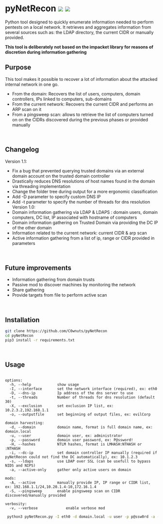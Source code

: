 # pyNetRecon <img src="https://img.shields.io/badge/Python-3.7+-informational"> <a href="https://twitter.com/intent/follow?screen_name=kevin_racca" title="Follow"><img src="https://img.shields.io/twitter/follow/kevin_racca?label=kevin_racca&style=social"></a>
Python tool designed to quickly enumerate information needed to perform pentests on a local network. It retrieves and aggregates information from several sources such as: the LDAP directory, the current CIDR or manually provided.

**This tool is deliberately not based on the impacket library for reasons of discretion during information gathering**
<br />

## Purpose
This tool makes it possible to recover a lot of information about the attacked internal network in one go.
- From the domain: Recovers the list of users, computers, domain controllers, IPs linked to computers, sub-domains
- From the current network: Recovers the current CIDR and performs an ARP scan on it
- From a pingsweep scan: allows to retrieve the list of computers turned on on the CIDRs discovered during the previous phases or provided manually

<br />

## Changelog
Version 1.1:<br/>
- Fix a bug that prevented querying trusted domains via an external domain account on the trusted domain controller
- Drastically reduces DNS resolutions of host names found in the domain via threading implementation
- Change the folder tree during output for a more ergonomic classification
- Add -D parameter to specify custom DNS IP
- Add -t parameter to specify the number of threads for dns resolution
Version 1.0:<br/>
- Domain information gathering via LDAP & LDAPS : domain users, domain computers, DC list, IP associated with hostname of computers
- Domain information gathering on Trusted Domain via providing the DC IP of the other domain
- Information related to the current network: current CIDR & arp scan
- Active information gathering from a list of ip, range or CIDR provided in parameters

<br />

## Future improvements
- Information gathering from domain trusts
- Passive mod to discover machines by monitoring the network
- Share gathering
- Provide targets from file to perform active scan

<br />

## Installation

```bash
git clone https://github.com/C0wnuts/pyNetRecon
cd pyNetRecon
pip3 install -r requirements.txt
```

<br />

## Usage

```

options:
  -h, --help            show usage
  -I, --interface       set the network interface (required), ex: eth0
  -D, --dns-ip          Ip address of the dns server to use
  -t, --threads         Number of threads for dns resolution (default 30)
  -X, --exclusion       set exclusion IP list, ex: 10.2.3.2,192.168.1.1
  -o, --outputfile      set beginning of output files, ex: evilCorp

domain harvesting:
  -d, --domain          domain name, format is full domain name, ex: domain.local
  -u, --user            domain user, ex: administrator
  -p, --password        domain user password, ex: P@ssword!
  -H, --hashes          NTLM hashes, format is LMHASH:NTHASH or :NTHASH
  -i, --dc-ip           set domain controller IP manually (required if pyNetRecon could not find the DC automatically), ex: 10.1.2.3
  -s, --ldaps           use LDAP over SSL (can be usefull to bypass NIDS and NIPS)
  -a, --active-only     gather only active users on domain

mods:
  -A, --active          manually provide IP, IP range or CIDR list, ex: 192.168.1.1/24,10.20.1.4-10,172.16.1.4
  -S, --pingsweep       enable pingsweep scan on CIDR discovered/manually provided

verbosity:
  -v, --verbose             enable verbose mod
```

```bash
 python3 pyNetRecon.py -I eth0 -d domain.local -u user -p p@ssw0rd -a -A 192.168.1.1/24,172.16.1.1/16 -s -D 192.168.1.20 -o myDom -t 50
```
